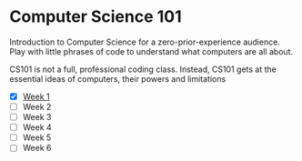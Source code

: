 # Computer Science 101

Introduction to Computer Science for a zero-prior-experience audience. Play with little phrases of code to understand what computers are all about.

CS101 is not a full, professional coding class. Instead, CS101 gets at the essential ideas of computers, their powers and limitations

- [x] [Week 1](week1.md)
- [ ] Week 2
- [ ] Week 3
- [ ] Week 4
- [ ] Week 5
- [ ] Week 6
